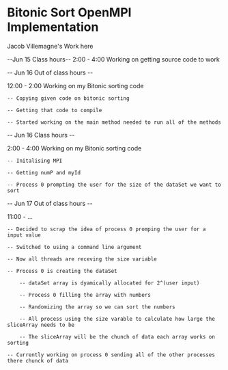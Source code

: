 # Bitonic Sort OpenMPI Implementation
Jacob Villemagne's Work here

--Jun 15 Class hours--
2:00 - 4:00 Working on getting source code to work

-- Jun 16 Out of class hours -- 

12:00 - 2:00 Working on my Bitonic sorting code

    -- Copying given code on bitonic sorting

    -- Getting that code to compile

    -- Started working on the main method needed to run all of the methods

-- Jun 16 Class hours --

2:00 - 4:00 Working on my Bitonic sorting code

    -- Initalising MPI
    
    -- Getting numP and myId

    -- Process 0 prompting the user for the size of the dataSet we want to sort

-- Jun 17 Out of class hours --

11:00 - ...

    -- Decided to scrap the idea of process 0 promping the user for a input value

    -- Switched to using a command line argument

    -- Now all threads are receving the size variable

    -- Process 0 is creating the dataSet

        -- dataSet array is dyamically allocated for 2^(user input)

        -- Process 0 filling the array with numbers

        -- Randomizing the array so we can sort the numbers
        
        -- All process using the size varable to calculate how large the sliceArray needs to be

        -- The sliceArray will be the chunch of data each array works on sorting
        
    -- Currently working on process 0 sending all of the other processes there chunck of data
